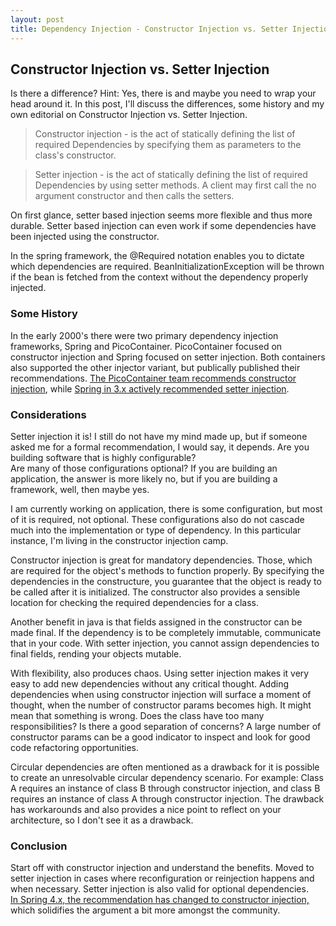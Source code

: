 ```yaml
---
layout: post
title: Dependency Injection - Constructor Injection vs. Setter Injection
---
```


## Constructor Injection vs. Setter Injection
Is there a difference?  Hint: Yes, there is and maybe you need to wrap your head around it.
In this post, I'll discuss the differences, some history and my own editorial on
Constructor Injection vs. Setter Injection.

> Constructor injection - is the act of statically defining the list of 
required Dependencies by specifying them as parameters to the class's constructor. 

> Setter injection -  is the act of statically defining the list of 
required Dependencies by using setter methods. A client may first call the no 
argument constructor and then calls the setters.

On first glance, setter based injection seems more flexible and thus more durable.
Setter based injection can even work if some dependencies have been injected using
the constructor.  

In the spring framework, the @Required notation enables you to dictate which dependencies are
required.  BeanInitializationException will be thrown if the bean is fetched from the context
without the dependency properly injected.


### Some History
In the early 2000's there were two primary dependency injection frameworks, Spring and PicoContainer.
PicoContainer focused on constructor injection and Spring focused on setter injection.  Both containers
also supported the other injector variant, but publically published their recommendations. 
[The PicoContainer team recommends constructor injection](http://picocontainer.com/setter-injection.html), 
while [Spring in 3.x actively recommended setter injection](https://docs.spring.io/spring/docs/3.1.x/spring-framework-reference/html/beans.html#d0e2778).


### Considerations
Setter injection it is!  I still do not have my mind made up, but if someone asked me for a formal
recommendation, I would say, it depends.  Are you building software that is highly configurable?  
Are many of those configurations optional?  If you are building an application, the answer is more 
likely no, but if you are building a framework, well, then maybe yes.  

I am currently working on application, there is some configuration, but most of it is required, not 
optional.  These configurations also do not cascade much into the implementation or type
of dependency. In this particular instance, I'm living in the constructor injection camp.  

Constructor injection is great for mandatory dependencies.  Those, which are required for the object's
methods to function properly.  By specifying the dependencies in the constructure, you guarantee 
that the object is ready to be called after it is initialized.  The constructor also provides a sensible 
location for checking the required dependencies for a class.  

Another benefit in java is that fields assigned in the constructor can be made final.  If the dependency
is to be completely immutable, communicate that in your code.  With setter injection, you cannot assign
dependencies to final fields, rending your objects mutable. 

With flexibility, also produces chaos.  Using setter injection makes it very easy to add new 
dependencies without any critical thought.  Adding dependencies when using constructor injection will
surface a moment of thought, when the number of constructor params becomes high.  It might mean that
something is wrong.  Does the class have too many responsibilities?  Is there a good separation of 
concerns?  A large number of constructor params can be a good indicator to inspect and look for good
code refactoring opportunities.  

Circular dependencies are often mentioned as a drawback for it is possible to create an unresolvable 
circular dependency scenario.
For example: Class A requires an instance of class B through constructor injection, and class B requires 
an instance of class A through constructor injection.  The drawback has workarounds and also provides
a nice point to reflect on your architecture, so I don't see it as a drawback.  


### Conclusion
Start off with constructor injection and understand the benefits. Moved to setter
injection in cases where reconfiguration or reinjection happens and when necessary.
Setter injection is also valid for optional dependencies.    
[In Spring 4.x, the recommendation has changed to constructor injection,](https://docs.spring.io/spring/docs/4.2.x/spring-framework-reference/html/beans.html#beans-setter-injection)
which solidifies the argument a bit more amongst the community.  
     
